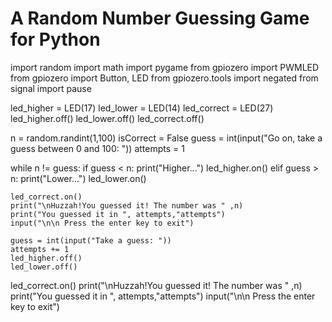 # A Random Number Guessing Game for Python
import random
import math
import pygame
from gpiozero import PWMLED
from gpiozero import Button, LED
from gpiozero.tools import negated
from signal import pause

led_higher = LED(17)
led_lower = LED(14)
led_correct = LED(27)
led_higher.off()
led_lower.off()
led_correct.off()


n = random.randint(1,100)
isCorrect = False
guess = int(input("Go on, take a guess between 0 and 100: "))
attempts = 1

while n != guess:
    if guess < n:
        print("Higher...")
        led_higher.on()
    elif guess > n:
        print("Lower...")
        led_lower.on()
    
    led_correct.on()
    print("\nHuzzah!You guessed it! The number was " ,n)
    print("You guessed it in ", attempts,"attempts")
    input("\n\n Press the enter key to exit")
      
    guess = int(input("Take a guess: "))
    attempts += 1
    led_higher.off()
    led_lower.off()
    
led_correct.on()
print("\nHuzzah!You guessed it! The number was " ,n)
print("You guessed it in ", attempts,"attempts")
input("\n\n Press the enter key to exit")
